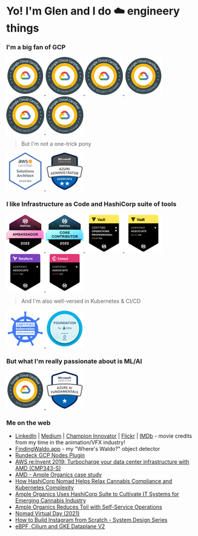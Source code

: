 # Yo! I'm Glen and I do :cloud: engineery things

### I'm a big fan of GCP

<a href="https://www.credential.net/f5f2943b-f1ad-453e-bb53-c699becd849f">
<img class="icon-image" height="100" src="https://github.com/Neutrollized/Neutrollized/blob/master/images/badge_GCP-PCA.png" alt="Google Cloud Certified: Professional Cloud Architect" />    
</a>
<a href="https://www.credential.net/124c624d-f176-4bc8-a418-b610a236c309">
<img class="icon-image" height="100" src="https://github.com/Neutrollized/Neutrollized/blob/master/images/badge_GCP-PCNE.png" alt="Google Cloud Certified: Professional Cloud Network Engineer" />    
</a>
<a href="https://www.credential.net/06b90054-e8d5-47b3-b911-a4f3bfa8e610">
<img class="icon-image" height="100" src="https://github.com/Neutrollized/Neutrollized/blob/master/images/badge_GCP-PCSE.png" alt="Google Cloud Certified: Professional Cloud Security Engineer" />    
</a>
<a href="https://www.credential.net/71605802-2007-4c22-acf0-c9c8203e4b9c">
<img class="icon-image" height="100" src="https://github.com/Neutrollized/Neutrollized/blob/master/images/badge_GCP-PCDE.png" alt="Google Cloud Certified: Professional Cloud DevOps Engineer" />    
</a>
<a href="https://www.credential.net/46e62ebb-368b-4102-a394-153db000dee3">
<img class="icon-image" height="100" src="https://github.com/Neutrollized/Neutrollized/blob/master/images/badge_GCP-PCD.png" alt="Google Cloud Certified: Professional Cloud Developer" />    
</a>
<a href="https://www.credential.net/87f87ba2-9e1c-4a21-a059-db2af65f0bc2">
<img class="icon-image" height="100" src="https://github.com/Neutrollized/Neutrollized/blob/master/images/badge_GCP-PCDBE.png" alt="Google Cloud Certified: Professional Cloud Database Engineer" />    
</a>
<!--
<a href="https://www.credential.net/e4f61cf4-0ad0-42d3-a97b-6aaffe34eb9a#gs.fr32x1">
<img class="icon-image" height="100" src="https://github.com/Neutrollized/Neutrollized/blob/master/images/badge_GCP-ACE.png" alt="Google Cloud Certified: Associate Cloud Engineer" />    
</a>
-->

> But I'm not a one-trick pony

<a href="https://www.youracclaim.com/badges/d03d2a5a-c56e-46ed-8215-8e57d8f40b90">
<img class="icon-image" height="100" src="https://github.com/Neutrollized/Neutrollized/blob/master/images/badge_AWS-SAA.png" alt="AWS Certified Solutions Architect - Associate" />    
</a>
<a href="https://www.credly.com/badges/d296e619-9dd0-450a-b848-453214348658">
<img class="icon-image" height="100" src="https://github.com/Neutrollized/Neutrollized/blob/master/images/badge_Azure-Administrator.png" alt="Microsoft Azure Administrator Associate" />    
</a>

### I like Infrastructure as Code and HashiCorp suite of tools

<a href="https://www.credly.com/badges/543bd386-12d7-4eb2-aa84-c3c8e739e3dd/public_url">
<img class="icon-image" height="100" src="https://github.com/Neutrollized/Neutrollized/blob/master/images/badge_HashiCorp-Ambassador-2022.png" alt="HashiCorp Ambassador 2022" /> 
</a>
<a href="https://www.credly.com/badges/f734436d-8e61-456d-8313-59ea45ea543c/public_url">
<img class="icon-image" height="100" src="https://github.com/Neutrollized/Neutrollized/blob/master/images/badge_HashiCorp-CoreContributor-2022.png" alt="HashiCorp Core Contributor 2022" /> 
</a>
<a href="https://www.credly.com/badges/0f177d02-1558-42cf-94b3-36b46d36451f/public_url">
<img class="icon-image" height="100" src="https://github.com/Neutrollized/Neutrollized/blob/master/images/badge_HashiCorp-VaultPro.png" alt="HashiCorp Certified: Vault Operations Professional" /> 
</a>
<a href="https://www.youracclaim.com/badges/07988f40-3669-4c54-bd67-efdc6a4e4915">
<img class="icon-image" height="100" src="https://github.com/Neutrollized/Neutrollized/blob/master/images/badge_HashiCorp-VaultA_v2.png" alt="HashiCorp Certified: Vault Associate" /> 
</a>
<a href="https://www.youracclaim.com/badges/eaf8b566-edae-44d4-8668-f13c1dc9c7b2">
<img class="icon-image" height="100" src="https://github.com/Neutrollized/Neutrollized/blob/master/images/badge_HashiCorp-TerraformA_v2.png" alt="HashiCorp Certified: Terraform Associate" /> 
</a>
<a href="https://www.youracclaim.com/badges/f575ff1c-550c-4157-b22e-83d28599e75e">
<img class="icon-image" height="100" src="https://github.com/Neutrollized/Neutrollized/blob/master/images/badge_HashiCorp-ConsulA_v2.png" alt="HashiCorp Certified: Consul Associate" /> 
</a>

> And I'm also well-versed in Kubernetes & CI/CD

<a href="https://www.youracclaim.com/badges/38302147-9e2f-4c85-b014-283bf47df995">
<img class="icon-image" height="100" src="https://github.com/Neutrollized/Neutrollized/blob/master/images/badge_CKA.png" alt="CKA: Certified Kubernetes Administrator" /> 
</a>
<a href="https://www.credly.com/badges/ee1c3dd5-7702-4b1f-8fd9-9b11e06441e3">
<img class="icon-image" height="100" src="https://github.com/Neutrollized/Neutrollized/blob/master/images/badge_Istio-Foundation.png" alt="Foundation for Istio" /> 
</a>

### But what I'm **really** passionate about is ML/AI

<a href="https://www.credential.net/a6af20ce-8ef3-46b3-b38a-62ac85a2fd9a">
<img class="icon-image" height="100" src="https://github.com/Neutrollized/Neutrollized/blob/master/images/badge_GCP-PDE.png" alt="Google Cloud Certified: Professional Data Engineer" />    
</a>
<a href="https://www.credly.com/badges/192261bc-6dad-4529-ab50-63ea0ae2155c">
<img class="icon-image" height="100" src="https://github.com/Neutrollized/Neutrollized/blob/master/images/badge_Azure-AI-Fundamentals.png" alt="Microsoft Azure AI Fundamentals" />    
</a>

<!--
#### There's always more to learn
> Leveling up my Python skills, ML, serverless, and tinkering with my Raspberry Pi

> Contribute to open source projects
-->

### Me on the web 
- [LinkedIn](https://www.linkedin.com/in/glenyu/) | [Medium](https://medium.com/@glen.yu) | [Champion Innovator](https://cloud.google.com/innovators/champions?specialization=modern_architecture&text=glen) | [Flickr](https://www.flickr.com/photos/2hit6) | [IMDb](https://www.imdb.com/name/nm3489135/) - movie credits from my time in the animation/VFX industry!
- [FindingWaldo.app](https://findingwaldo.app) - my "Where's Waldo?" object detector
- [Rundeck GCP Nodes Plugin](https://resources.rundeck.com/plugins/rundeck-gcp-nodes-plugin/)
- [AWS re:Invent 2019: Turbocharge your data center infrastructure with AMD (CMP343-S)](https://www.youtube.com/watch?v=BMKs_upjL6k&list=FLUmWT7hUJxmE5ybdrDby2ag&t=2988s)
- [AMD - Ample Organics case study](https://www.amd.com/en/case-studies/ample-organics)
- [How HashiCorp Nomad Helps Relax Cannabis Compliance and Kubernetes Complexity](https://thenewstack.io/branching-out-with-workflow-orchestration/)
- [Ample Organics Uses HashiCorp Suite to Cultivate IT Systems for Emerging Cannabis Industry](https://www.hashicorp.com/blog/ample-organics-uses-hashicorp-suite-to-cultivate-it-systems-for-emerging-cannabis/)
- [Ample Organics Reduces Toil with Self-Service Operations](https://www.rundeck.com/ample-organics-reduces-toil-with-self-service-operations)
- [Nomad Virtual Day (2021)](https://www.youtube.com/watch?v=JJsdGrQNXf8&ab_channel=HashiCorp)
- [How to Build Instagram from Scratch - System Design Series](https://www.youtube.com/watch?v=gyV0YqM0Uxo&ab_channel=ThinkOutsideTheValley)
- [eBPF, Cilium and GKE Dataplane V2](https://www.youtube.com/watch?v=W2NF8T_lVSQ&ab_channel=GoogleDeveloperCommunitiesNorthAmerica)
<!--
- [Glen's Playlist for Google Next '21 on Google Community Blog](https://www.googlecloudcommunity.com/gc/Community-Blogs/Glen-s-Playlist-for-Google-Next-21/ba-p/171168)
-->

<!--
**Neutrollized/Neutrollized** is a ✨ _special_ ✨ repository because its `README.md` (this file) appears on your GitHub profile.

Here are some ideas to get you started:

- 🔭 I’m currently working on ...
- 🌱 I’m currently learning ...
- 👯 I’m looking to collaborate on ...
- 🤔 I’m looking for help with ...
- 💬 Ask me about ...
- 📫 How to reach me: ...
- 😄 Pronouns: ...
- ⚡ Fun fact: ...


Other useful links for future use:
<a href="https://github.com/anuraghazra/github-readme-stats">
  <img align="left" src="https://github-readme-stats.vercel.app/api?username=Neutrollized&count_private=true&show_icons=true" />
</a>
<a href="https://github.com/anuraghazra/github-readme-stats">
  <img align="left" src="https://github-readme-stats.vercel.app/api/top-langs/?username=Neutrollized" />
</a>

-->
